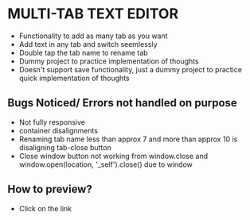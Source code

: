 # MULTI-TAB TEXT EDITOR

- Functionality to add as many tab as you want
- Add text in any tab and switch seemlessly
- Double tap the tab name to rename tab
- Dummy project to practice implementation of thoughts
- Doesn't support save functionality, just a dummy project to practice quick implementation of thoughts

## Bugs Noticed/ Errors not handled on purpose

- Not fully responsive
- container disalignments
- Renaming tab name less than approx 7 and more than approx 10 is disaligning tab-close button
- Close window button not working from window.close and window.open(location, '\_self').close() due to window

## How to preview?

- Click on the link
